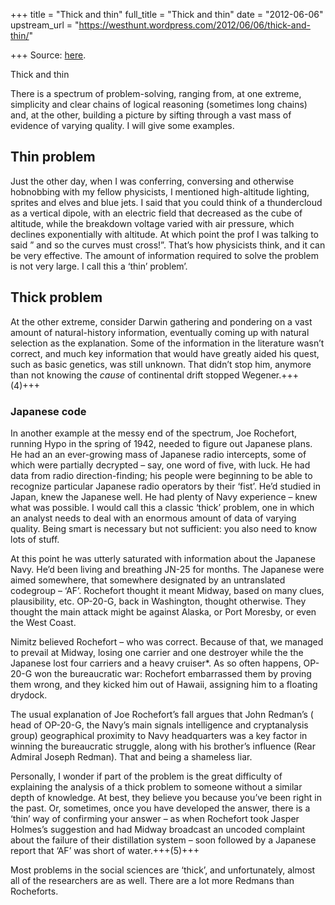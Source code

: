 +++
title = "Thick and thin"
full_title = "Thick and thin"
date = "2012-06-06"
upstream_url = "https://westhunt.wordpress.com/2012/06/06/thick-and-thin/"

+++
Source: [here](https://westhunt.wordpress.com/2012/06/06/thick-and-thin/).

Thick and thin

There is a spectrum of problem-solving, ranging from, at one extreme,
simplicity and clear chains of logical reasoning (sometimes long
chains) and, at the other, building a picture by sifting through a vast
mass of evidence of varying quality. I will give some examples. 

## Thin problem
Just the other day, when I was conferring, conversing and otherwise
hobnobbing with my fellow physicists, I mentioned high-altitude
lighting, sprites and elves and blue jets. I said that you could think
of a thundercloud as a vertical dipole, with an electric field that
decreased as the cube of altitude, while the breakdown voltage varied
with air pressure, which declines exponentially with altitude. At which
point the prof I was talking to said ” and so the curves must cross!”.
That’s how physicists think, and it can be very effective. The amount of
information required to solve the problem is not very large. I call this
a ‘thin’ problem’.

## Thick problem
At the other extreme, consider Darwin gathering and pondering on a vast
amount of natural-history information, eventually coming up with natural
selection as the explanation. Some of the information in the
literature wasn’t correct, and much key information that would have
greatly aided his quest, such as basic genetics, was still unknown.
That didn’t stop him, anymore than not knowing the *cause* of
continental drift stopped Wegener.+++(4)+++

### Japanese code
In another example at the messy end of the spectrum, Joe Rochefort,
running Hypo in the spring of 1942, needed to figure out Japanese
plans. He had an an ever-growing mass of Japanese radio intercepts, some
of which were partially decrypted – say, one word of five, with luck.
He had data from radio direction-finding; his people were beginning to
be able to recognize particular Japanese radio operators by their
‘fist’. He’d studied in Japan, knew the Japanese well. He had plenty
of Navy experience – knew what was possible. I would call this a classic
‘thick’ problem, one in which an analyst needs to deal with an enormous
amount of data of varying quality. Being smart is necessary but not
sufficient: you also need to know lots of stuff.

At this point he was utterly saturated with information about the
Japanese Navy. He’d been living and breathing JN-25 for months. The
Japanese were aimed somewhere, that somewhere designated by an
untranslated codegroup – ‘AF’. Rochefort thought it meant Midway, based
on many clues, plausibility, etc. OP-20-G, back in Washington, thought
otherwise. They thought the main attack might be against Alaska, or Port
Moresby, or even the West Coast.

Nimitz believed Rochefort – who was correct. Because of that, we
managed to prevail at Midway, losing one carrier and one destroyer while
the the Japanese lost four carriers and a heavy cruiser\*. As so often
happens, OP-20-G won the bureaucratic war: Rochefort embarrassed them
by proving them wrong, and they kicked him out of Hawaii, assigning him
to a floating drydock.

The usual explanation of Joe Rochefort’s fall argues that John Redman’s
( head of OP-20-G, the Navy’s main signals intelligence and
cryptanalysis group) geographical proximity to Navy headquarters was a
key factor in winning the bureaucratic struggle, along with his
brother’s influence (Rear Admiral Joseph Redman). That and being a
shameless liar.

Personally, I wonder if part of the problem is the great difficulty of
explaining the analysis of a thick problem to someone without a similar
depth of knowledge. At best, they believe you because you’ve been
right in the past. Or, sometimes, once you have developed the answer,
there is a ‘thin’ way of confirming your answer – as when Rochefort took
Jasper Holmes’s suggestion and had Midway broadcast an uncoded complaint
about the failure of their distillation system – soon followed by a
Japanese report that ‘AF’ was short of water.+++(5)+++

Most problems in the social sciences are ‘thick’, and unfortunately,
almost all of the researchers are as well. There are a lot more Redmans
than Rocheforts.







